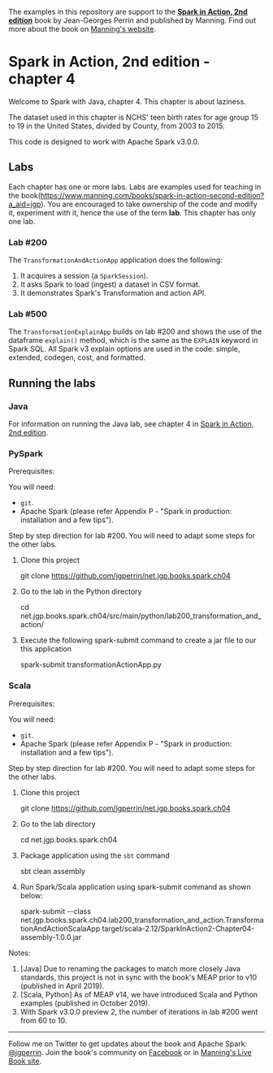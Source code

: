 The examples in this repository are support to the **[Spark in Action, 2nd edition](http://jgp.net/sia)** book by Jean-Georges Perrin and published by Manning. Find out more about the book on [Manning's website](http://jgp.ai/sia).

# Spark in Action, 2nd edition - chapter 4

Welcome to Spark with Java, chapter 4. This chapter is about laziness.

The dataset used in this chapter is NCHS' teen birth rates for age group 15 to 19 in the United States, divided by County, from 2003 to 2015.

This code is designed to work with Apache Spark v3.0.0.

## Labs

Each chapter has one or more labs. Labs are examples used for teaching in the book(https://www.manning.com/books/spark-in-action-second-edition?a_aid=jgp). You are encouraged to take ownership of the code and modify it, experiment with it, hence the use of the term **lab**. This chapter has only one lab.

### Lab \#200

The `TransformationAndActionApp` application does the following:

1.	It acquires a session (a `SparkSession`).
2.	It asks Spark to load (ingest) a dataset in CSV format.
3.	It demonstrates Spark's Transformation and action API.

### Lab \#500

The `TransformationExplainApp` builds on lab \#200 and shows the use of the dataframe `explain()` method, which is the same as the `EXPLAIN` keyword in Spark SQL. All Spark v3 explain options are used in the code: simple, extended, codegen, cost, and formatted.

## Running the labs

### Java

For information on running the Java lab, see chapter 4 in [Spark in Action, 2nd edition](http://jgp.net/sia).

### PySpark

Prerequisites:

You will need:
 * `git`.
 * Apache Spark (please refer Appendix P - "Spark in production: installation and a few tips").

Step by step direction for lab \#200. You will need to adapt some steps for the other labs.

1. Clone this project

    git clone https://github.com/jgperrin/net.jgp.books.spark.ch04

2. Go to the lab in the Python directory

    cd net.jgp.books.spark.ch04/src/main/python/lab200_transformation_and_action/

3. Execute the following spark-submit command to create a jar file to our this application

    spark-submit transformationActionApp.py

### Scala

Prerequisites:

You will need:
 * `git`.
 * Apache Spark (please refer Appendix P - "Spark in production: installation and a few tips"). 

Step by step direction for lab \#200. You will need to adapt some steps for the other labs.

1. Clone this project

    git clone https://github.com/jgperrin/net.jgp.books.spark.ch04

2. Go to the lab directory

    cd net.jgp.books.spark.ch04

3. Package application using the `sbt` command

    sbt clean assembly

4. Run Spark/Scala application using spark-submit command as shown below:

    spark-submit --class net.jgp.books.spark.ch04.lab200_transformation_and_action.TransformationAndActionScalaApp target/scala-2.12/SparkInAction2-Chapter04-assembly-1.0.0.jar

Notes: 
 1. [Java] Due to renaming the packages to match more closely Java standards, this project is not in sync with the book's MEAP prior to v10 (published in April 2019).
 2. [Scala, Python] As of MEAP v14, we have introduced Scala and Python examples (published in October 2019).
 3. With Spark v3.0.0 preview 2, the number of iterations in lab \#200 went from 60 to 10.
 
---

Follow me on Twitter to get updates about the book and Apache Spark: [@jgperrin](https://twitter.com/jgperrin). Join the book's community on [Facebook](https://www.facebook.com/SparkInAction/) or in [Manning's Live Book site](https://livebook.manning.com/book/spark-in-action-second-edition/about-this-book/?a_aid=jgp).
